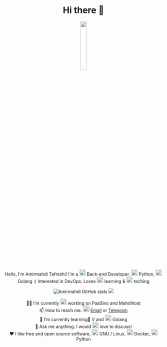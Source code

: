 <h1 align="center">Hi there 👋</h1>
<p align="center">
  <img width="20%" src="https://github.com/mr-tafreshi/mr-tafreshi/blob/master/dd1b75fb884d613a4d7a5ddea7036d495d15225e.png" />
</p>
<p align="center">Hello, I'm Amirmahdi Tafreshi! I'm a <img src="https://img.icons8.com/color/48/000000/developer.png" width="20" height="20"/> Back-end Developer. <img src="https://img.icons8.com/color/48/000000/python.png" width="20" height="20"/> Python, <img src="https://img.icons8.com/color/48/000000/golang.png" width="20" height="20"/> Golang :) Interested in DevOps. Loves <img src="https://img.icons8.com/color/48/000000/read.png" width="20" height="20"/> learning & <img src="https://img.icons8.com/color/48/000000/laptop.png" width="20" height="20"/> teching</p>
<p align="center">
  <img src="https://github-readme-stats.vercel.app/api?username=mr-tafreshi&show_icons=true&theme=great-gatsby" alt="Amirmahdi GitHub stats"></img>
  <img src="https://github-readme-stats.vercel.app/api/top-langs/?username=mr-tafreshi&theme=great-gatsby&line_height=27&layout=compact" />
</p>
<p align="center">
👨‍💻 I’m currently <img src="https://img.icons8.com/color/48/000000/work.png" width="20" height="20"/> working on PaaSino and Mahdihost<br>
📫 How to reach me: <img src="https://img.icons8.com/color/48/000000/gmail.png" width="20" height="20"/> <a href="mailto:tafreshi.amirmahdi@protonmail.com">Email</a> or <a href="https://t.me/amirmahdi_tafreshi">Telegram</a><br>
🌱 I’m currently learning ٰV and <img src="https://img.icons8.com/color/48/000000/golang.png" width="20" height="20"/> Golang<br>
💬 Ask me anything. I would <img src="https://img.icons8.com/color/48/000000/love.png" width="20" height="20"/> love to discuss!<br>
❤️ I like free and open source software, <img src="https://img.icons8.com/color/48/000000/linux.png" alt="linux" width="20" height="20"/> GNU / Linux, <img src="https://img.icons8.com/color/48/000000/docker.png" alt="docker" width="20" height="20"/> Docker, <img src="https://img.icons8.com/color/48/000000/python.png" alt="python" width="20" height="20"/> Python
</p>
